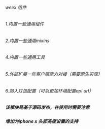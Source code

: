 ###### weex 组件
###### 1.内置一些通用组件
###### 2.内置一些通用mixins
###### 4.内置一些通用工具
###### 5.外部扩展一些客户端能力对接（需要原生实现）
###### 6.加入打包配置（可以更加环境配置api url）


##### 该模块是基于源码发布，在使用时需要注意

##### 增加为iphone x 头部高度设置的支持
